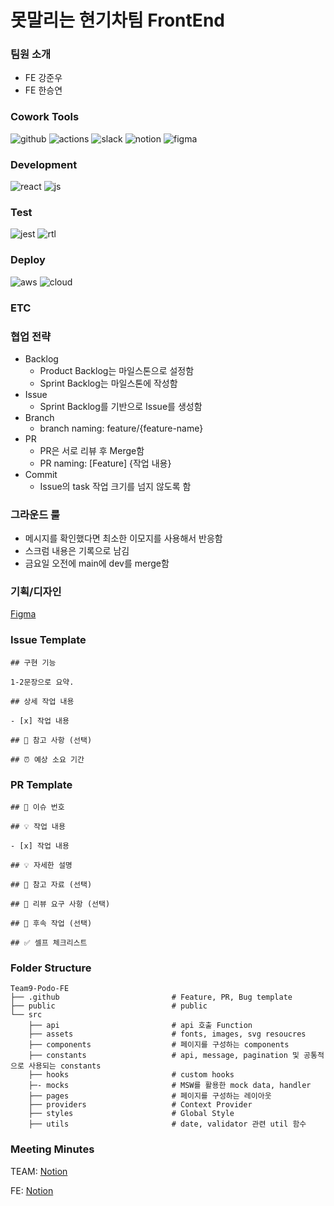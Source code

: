 # 못말리는 현기차팀 FrontEnd

### 팀원 소개
* FE 강준우
* FE 한승연

### Cowork Tools
![github](https://img.shields.io/badge/GitHub-100000?style=for-the-badge&logo=github&logoColor=white)
![actions](https://img.shields.io/badge/GitHub_Actions-2088FF?style=for-the-badge&logo=github-actions&logoColor=white)
![slack](https://img.shields.io/badge/Slack-4A154B?style=for-the-badge&logo=slack&logoColor=white)
![notion](https://img.shields.io/badge/Notion-000000?style=for-the-badge&logo=notion&logoColor=white)
![figma](https://img.shields.io/badge/Figma-F24E1E?style=for-the-badge&logo=figma&logoColor=white)

### Development
![react](https://img.shields.io/badge/React-20232A?style=for-the-badge&logo=react&logoColor=61DAFB)
![js](https://img.shields.io/badge/JavaScript-F7DF1E?style=for-the-badge&logo=JavaScript&logoColor=white)

### Test
![jest](	https://img.shields.io/badge/Jest-323330?style=for-the-badge&logo=Jest&logoColor=white)
![rtl](https://img.shields.io/badge/testing%20library-323330?style=for-the-badge&logo=testing-library&logoColor=red)

### Deploy
![aws]()
![cloud]()

### ETC



### 협업 전략
* Backlog
  * Product Backlog는 마일스톤으로 설정함
  * Sprint Backlog는 마일스톤에 작성함
* Issue
  * Sprint Backlog를 기반으로 Issue를 생성함
* Branch
  * branch naming: feature/{feature-name}
* PR
  * PR은 서로 리뷰 후 Merge함
  * PR naming: \[Feature\] {작업 내용}
* Commit
  * Issue의 task 작업 크기를 넘지 않도록 함

### 그라운드 룰
* 메시지를 확인했다면 최소한 이모지를 사용해서 반응함
* 스크럼 내용은 기록으로 남김
* 금요일 오전에 main에 dev를 merge함

### 기획/디자인
[Figma](https://www.figma.com/design/OKDklxTfqRuOKwFiXpwwqi/Handoff_%EB%AA%BB%EB%A7%90%EB%A6%AC%EB%8A%94-%ED%98%84%EA%B8%B0%EC%B0%A8~?node-id=0-1&t=UF1RvsAkEytBC7cD-0)

### Issue Template
```
## 구현 기능

1-2문장으로 요약.

## 상세 작업 내용

- [x] 작업 내용

## 🔆 참고 사항 (선택)

## ⏰ 예상 소요 기간
```

### PR Template
```
## 🎯 이슈 번호

## 💡 작업 내용

- [x] 작업 내용

## 💡 자세한 설명

## 📗 참고 자료 (선택)

## 📢 리뷰 요구 사항 (선택)

## 🚩 후속 작업 (선택)

## ✅ 셀프 체크리스트
```

### Folder Structure
```
Team9-Podo-FE
├── .github                         # Feature, PR, Bug template
├── public                          # public
└── src
    ├── api                         # api 호출 Function
    ├── assets                      # fonts, images, svg resoucres
    ├── components                  # 페이지를 구성하는 components
    ├── constants                   # api, message, pagination 및 공통적으로 사용되는 constants
    ├── hooks                       # custom hooks        
    ├─- mocks                       # MSW를 활용한 mock data, handler                         
    ├── pages                       # 페이지를 구성하는 레이아웃
    ├── providers                   # Context Provider             
    ├── styles                      # Global Style                
    ├── utils                       # date, validator 관련 util 함수
```

### Meeting Minutes
TEAM: [Notion](https://www.notion.so/bside/19054254d3d14ebca54704c52c370e46)

FE: [Notion](https://www.notion.so/bside/4dac5712789243f09ed25a08c1d02670?v=061f3d1be85e4888bfa2769e516364c8)

